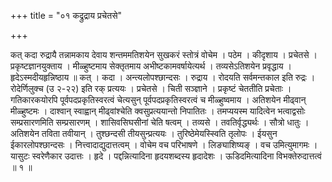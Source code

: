+++
title = "०१ कद्रुद्राय प्रचेतसे"

+++

कत् कदा रुद्रायै तन्नामकाय देवाय शन्तममतिशयेन सुखकरं स्तोत्रं वोचेम । पठेम । कीदृशाय । प्रचेतसे । प्रकृष्टज्ञानयुक्ताय । मीळ्हुष्टमाय सेक्तृतमाय अभीष्टकामवर्षायेत्यर्थ । तव्यसेऽतिशयेन प्रवृद्धाय । हृदेऽस्मदीयहृन्निष्ठाय ॥ कत् । कदा । अन्त्यलोपश्छान्दसः । रुद्राय । रोदयति सर्वमन्तकाल इति रुद्रः । रोदेर्णिलुक्च (उ २-२२) इति रक् प्रत्ययः । प्रचेतसे । चिती सञ्ज्ञाने । प्रकृष्टं चेततीति प्रचेताः । गतिकारकयोरपि पूर्वपदप्रकृतिस्वरत्वं चेत्यसुन् पूर्वपदप्रकृतिस्वरत्वं च मीळ्हुष्वमाय । अतिशयेन मीढ्वान् मीळ्हुष्टमः । दाश्वान् स्वाह्वान् मीढ्वांश्चेति क्वसुप्रत्ययान्तो निपातितः । तमप्ययस्म यादित्वेन भत्वाद्वसोः सम्प्रसारणमिति सम्प्रसारणम् । शासिवसिघसीनां चेति षत्वम् । तव्यसे । तवतिर्वृद्ध्यर्थः । सौत्रो धातुः । अतिशयेन तविता तवीयान् । तुश्छन्दसी तीयसुन्प्रत्ययः । तुरिष्ठेमेयस्स्विति तृलोपः । ईयसुन ईकारलोपश्छान्दसः । नित्त्वादाद्युदात्तत्वम् । वोचेम वच परिभाषणे । लिङ्याशिष्यङ् । वच उमित्युमागमः । यासुटः स्वरेणैकार उदात्तः । हृदे । पद्दन्नित्यादिना हृदयशब्दस्य हृदादेशः । ऊडिदमित्यादिना विभक्तेरुदात्तत्वं ॥ १ ॥